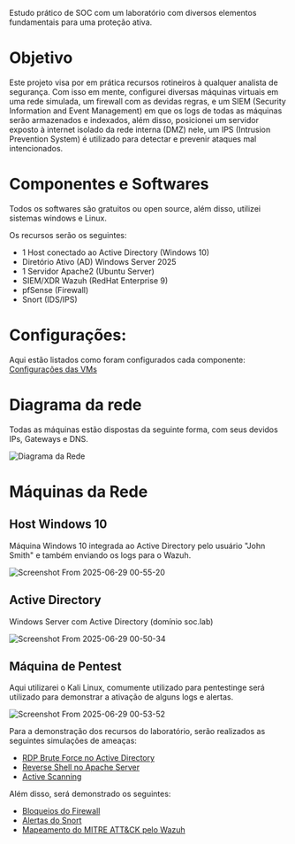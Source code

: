 Estudo prático de SOC com um laboratório com diversos elementos fundamentais para uma proteção ativa.


# Objetivo

Este projeto visa por em prática recursos rotineiros à qualquer analista de segurança. Com isso em mente, configurei diversas máquinas virtuais em uma rede simulada, um firewall com as devidas regras, e um SIEM (Security Information and Event Management) em que os logs de todas as máquinas serão armazenados e indexados, além disso, posicionei um servidor exposto à internet isolado da rede interna (DMZ) nele, um IPS (Intrusion Prevention System) é utilizado para detectar e prevenir ataques mal intencionados.

# Componentes e Softwares

Todos os softwares são gratuitos ou open source, além disso, utilizei sistemas windows e Linux.

Os recursos serão os seguintes:

- 1 Host conectado ao Active Directory (Windows 10)
- Diretório Ativo (AD) Windows Server 2025
- 1 Servidor Apache2 (Ubuntu Server)
- SIEM/XDR Wazuh (RedHat Enterprise 9)
- pfSense (Firewall)
- Snort (IDS/IPS)

# Configurações: 

Aqui estão listados como foram configurados cada componente: [Configurações das VMs](Configurações/Configurações.md)


# Diagrama da rede

Todas as máquinas estão dispostas da seguinte forma, com seus devidos IPs, Gateways e DNS.

![Diagrama da Rede](https://github.com/user-attachments/assets/e1954d0f-0de8-4324-88f7-b16f91d76740)

# Máquinas da Rede

## Host Windows 10
Máquina Windows 10 integrada ao Active Directory pelo usuário "John Smith" e também enviando os logs para o Wazuh. 

![Screenshot From 2025-06-29 00-55-20](https://github.com/user-attachments/assets/17b44f15-7db2-44ac-a77b-437873aee667)

## Active Directory

Windows Server com Active Directory (domínio soc.lab)

![Screenshot From 2025-06-29 00-50-34](https://github.com/user-attachments/assets/9ed4e703-1d65-4ec0-b078-e3482ad30c5a)


## Máquina de Pentest

Aqui utilizarei o Kali Linux, comumente utilizado para pentestinge será utilizado para demonstrar a ativação de alguns logs e alertas.

![Screenshot From 2025-06-29 00-53-52](https://github.com/user-attachments/assets/d558367d-ec78-43b6-825e-0ad1b25ef4a2)

 
Para a demonstração dos recursos do laboratório, serão realizados as seguintes simulações de ameaças:
- [RDP Brute Force no Active Directory](Simulação%20de%20Ataques/RDP%20Brute%20Force/RDP%20Brute%20Force.md)
- [Reverse Shell no Apache Server](Simulação%20de%20Ataques/Reverse%20Shell/Reverse%20Shell.md)
- [Active Scanning](Simulação%20de%20Ataques/Active%20Scanning/Active%20Scanning.md)

Além disso, será demonstrado os seguintes:
-  [Bloqueios do Firewall](Firewall/Firewall.md)
-  [Alertas do Snort](Snort/Snort.md)
-  [Mapeamento do MITRE ATT&CK pelo Wazuh](MITRE%20ATT&CK/MITRE%20ATT&CK.md)

 

